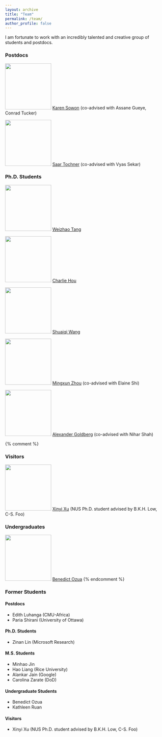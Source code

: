 ```yaml
---
layout: archive
title: "Team"
permalink: /team/
author_profile: false
---
```

I am fortunate to work with an incredibly talented and creative group of students and postdocs.

### Postdocs
<img src="{{site.url}}/images/students/karen.jpeg" width="150px"> <a href="https://kawinita.github.io/">Karen Sowon</a> (co-advised with Assane Gueye, Conrad Tucker)

<img src="{{site.url}}/images/students/saar.jpg" width="150px"> <a href="https://saart.github.io/">Saar Tochner</a> (co-advised with Vyas Sekar)


### Ph.D. Students
<img src="{{site.url}}/images/students/weizhao.png" width="150px"> <a href="https://www.andrew.cmu.edu/user/wtang2/">Weizhao Tang</a>

<img src="{{site.url}}/images/students/charlie.jpg" width="150px"> <a href="">Charlie Hou</a>

<img src="{{site.url}}/images/students/shuaiqi.jpeg" width="150px"> <a href="">Shuaiqi Wang</a>

<img src="{{site.url}}/images/students/mingxun.jpg" width="150px"> <a href="https://wuwuz.github.io/">Mingxun Zhou</a> (co-advised with Elaine Shi)

<img src="{{site.url}}/images/students/akgoldberg.png" width="150px"> <a href="https://akgoldberg.github.io/">Alexander Goldberg</a> (co-advised with Nihar Shah)

{% comment %}
### Visitors
<img src="{{site.url}}/images/students/xinyi.jpeg" width="150px"> <a href="https://xinyi-xu.com/">Xinyi Xu</a> (NUS Ph.D. student advised by B.K.H. Low, C-S. Foo)

### Undergraduates
<img src="{{site.url}}/images/students/benedict.jpeg" width="150px"> <a href="https://github.com/BozeBro">Benedict Ozua</a>
{% endcomment %}

### Former Students

#### Postdocs
* Edith Luhanga (CMU-Africa)
* Paria Shirani (University of Ottawa)

#### Ph.D. Students
* Zinan Lin (Microsoft Research)

#### M.S. Students
* Minhao Jin
* Hao Liang (Rice University)
* Alankar Jain (Google)
* Carolina Zarate (DoD)

#### Undergraduate Students
* Benedict Ozua
* Kathleen Ruan

#### Visitors
* Xinyi Xu (NUS Ph.D. student advised by B.K.H. Low, C-S. Foo)